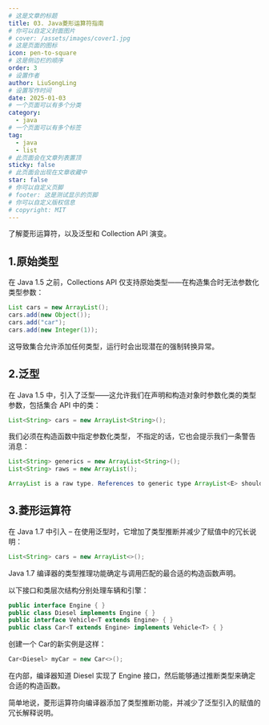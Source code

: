 ```yaml
---
# 这是文章的标题
title: 03. Java菱形运算符指南 
# 你可以自定义封面图片
# cover: /assets/images/cover1.jpg
# 这是页面的图标
icon: pen-to-square
# 这是侧边栏的顺序
order: 3
# 设置作者
author: LiuSongLing
# 设置写作时间
date: 2025-01-03
# 一个页面可以有多个分类
category:
  - java
# 一个页面可以有多个标签
tag:
  - java
  - list
# 此页面会在文章列表置顶
sticky: false
# 此页面会出现在文章收藏中
star: false
# 你可以自定义页脚
# footer: 这是测试显示的页脚
# 你可以自定义版权信息
# copyright: MIT
---
```


了解菱形运算符，以及泛型和 Collection API 演变。

<!-- more -->

## 1.原始类型

在 Java 1.5 之前，Collections API 仅支持原始类型——在构造集合时无法参数化类型参数：

```java
List cars = new ArrayList();
cars.add(new Object());
cars.add("car");
cars.add(new Integer(1));
```
这导致集合允许添加任何类型，运行时会出现潜在的强制转换异常。

## 2.泛型

在 Java 1.5 中，引入了泛型——这允许我们在声明和构造对象时参数化类的类型参数，包括集合 API 中的类：
```java
List<String> cars = new ArrayList<String>();
```
我们必须在构造函数中指定参数化类型， 不指定的话，它也会提示我们一条警告消息：

```java
List<String> generics = new ArrayList<String>();
List<String> raws = new ArrayList();

ArrayList is a raw type. References to generic type ArrayList<E> should be parameterized
```

## 3.菱形运算符

在 Java 1.7 中引入 – 在使用泛型时，它增加了类型推断并减少了赋值中的冗长说明：

 ```java
List<String> cars = new ArrayList<>();
 ```

Java 1.7 编译器的类型推理功能确定与调用匹配的最合适的构造函数声明。

以下接口和类层次结构分别处理车辆和引擎：

```java
public interface Engine { }
public class Diesel implements Engine { }
public interface Vehicle<T extends Engine> { }
public class Car<T extends Engine> implements Vehicle<T> { }
```

创建一个 Car的新实例是这样：
```java
Car<Diesel> myCar = new Car<>();
```

在内部，编译器知道 Diesel 实现了 Engine 接口，然后能够通过推断类型来确定合适的构造函数。

简单地说，菱形运算符向编译器添加了类型推断功能，并减少了泛型引入的赋值的冗长解释说明。